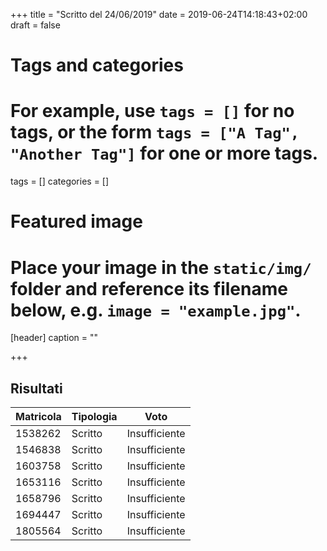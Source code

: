 +++
title = "Scritto del 24/06/2019"
date = 2019-06-24T14:18:43+02:00
draft = false

# Tags and categories
# For example, use `tags = []` for no tags, or the form `tags = ["A Tag", "Another Tag"]` for one or more tags.
tags = []
categories = []

# Featured image
# Place your image in the `static/img/` folder and reference its filename below, e.g. `image = "example.jpg"`.
[header]
caption = ""

+++

## Risultati

Matricola | Tipologia | Voto
----------- | --------------- | ---------------
1538262 | Scritto | Insufficiente
1546838 | Scritto | Insufficiente
1603758 | Scritto | Insufficiente
1653116 | Scritto | Insufficiente
1658796 | Scritto | Insufficiente
1694447 | Scritto | Insufficiente
1805564 | Scritto | Insufficiente
